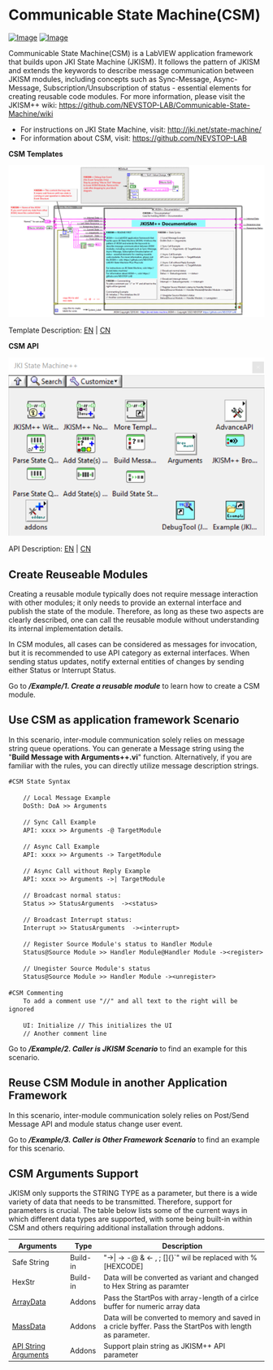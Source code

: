 # Communicable State Machine(CSM)

[![Image](https://www.vipm.io/package/nevstop_lib_jki_state_machine++/badge.svg?metric=installs)](https://www.vipm.io/package/nevstop_lib_jki_state_machine++/) [![Image](https://www.vipm.io/package/nevstop_lib_jki_state_machine++/badge.svg?metric=stars)](https://www.vipm.io/package/nevstop_lib_jki_state_machine++/)

Communicable State Machine(CSM) is a LabVIEW application framework that builds upon JKI State Machine (JKISM). It follows the pattern of JKISM and extends the keywords to describe message communication between JKISM modules, including concepts such as Sync-Message, Async-Message, Subscription/Unsubscription of status - essential elements for creating reusable code modules. For more information, please visit the JKISM++ wiki: https://github.com/NEVSTOP-LAB/Communicable-State-Machine/wiki

- For instructions on JKI State Machine, visit: http://jki.net/state-machine/
- For information about CSM, visit: https://github.com/NEVSTOP-LAB

**CSM Templates**

![image](/.doc/CSM%20With%20Event%20Structure%20Template.png)

Template Description:
[EN](src/help/NEVSTOP/Communicable%20State%20Machine(CSM)/Template%20Description(EN).md) | [CN](src/help/NEVSTOP/Communicable%20State%20Machine(CSM)/Template%20Description(CN).md)

**CSM API**

![image](.doc/CSM%20Palette.png)

API Description:
[EN](src/help/NEVSTOP/Communicable%20State%20Machine(CSM)/VI%20Description(EN).md) | [CN](src/help/NEVSTOP/Communicable%20State%20Machine(CSM)/VI%20Description(CN).md)

## Create Reuseable Modules

Creating a reusable module typically does not require message interaction with other modules; it only needs to provide an external interface and publish the state of the module. Therefore, as long as these two aspects are clearly described, one can call the reusable module without understanding its internal implementation details.

In CSM modules, all cases can be considered as messages for invocation, but it is recommended to use API category as external interfaces. When sending status updates, notify external entities of changes by sending either Status or Interrupt Status.

Go to ***/Example/1. Create a reusable module*** to learn how to create a CSM module.


## Use CSM as application framework Scenario

In this scenario, inter-module communication solely relies on message string queue operations. You can generate a Message string using the "**Build Message with Arguments++.vi**" function. Alternatively, if you are familiar with the rules, you can directly utilize message description strings.

```
#CSM State Syntax

    // Local Message Example
    DoSth: DoA >> Arguments

    // Sync Call Example
    API: xxxx >> Arguments -@ TargetModule

    // Async Call Example
    API: xxxx >> Arguments -> TargetModule

    // Async Call without Reply Example
    API: xxxx >> Arguments ->| TargetModule

    // Broadcast normal status:
    Status >> StatusArguments  -><status>

    // Broadcast Interrupt status:
    Interrupt >> StatusArguments  -><interrupt>

    // Register Source Module's status to Handler Module
    Status@Source Module >> Handler Module@Handler Module -><register>

    // Unegister Source Module's status
    Status@Source Module >> Handler Module -><unregister>

#CSM Commenting
    To add a comment use "//" and all text to the right will be ignored

    UI: Initialize // This initializes the UI
    // Another comment line
```

Go to ***/Example/2. Caller is JKISM Scenario*** to find an example for this scenario.

## Reuse CSM Module in another Application Framework

In this scenario, inter-module communication solely relies on Post/Send Message API and module status change user event.

Go to ***/Example/3. Caller is Other Framework Scenario*** to find an example for this scenario.

## CSM Arguments Support

JKISM only supports the STRING TYPE as a parameter, but there is a wide variety of data that needs to be transmitted. Therefore, support for parameters is crucial. The table below lists some of the current ways in which different data types are supported, with some being built-in within CSM and others requiring additional installation through addons.

| Arguments | Type | Description |
|---|---|---|
| Safe String | Build-in | "->\| -> -@ & <- , ; []{}`"  wil be replaced with %[HEXCODE] |
| HexStr | Build-in | Data will be converted as variant and changed to Hex String as paramter |
|[ArrayData](https://github.com/NEVSTOP-LAB/JKISMPP-Array-Parameter-Support) |Addons|Pass the StartPos with array-length of a cirlce buffer for numeric array data|
|[MassData](https://github.com/NEVSTOP-LAB/JKISMPP-MassData-Parameter-Support) |Addons|Data will be converted to memory and saved in a cricle byffer. Pass the StartPos with length as parameter. |
|[API String Arguments](https://github.com/NEVSTOP-LAB/JKISMPP-API-String-Arugments-Support) |Addons|Support plain string as JKISM++ API parameter|

